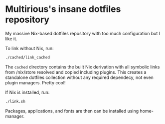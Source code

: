 # Multirious's insane dotfiles repository
My massive Nix-based dotfiles repository with too much configuration but I like it.

To link without Nix, run:
```bash
./cached/link_cached
```
The `cached` directory contains the built Nix derivation with all symbolic links from /nix/store resolved and copied including plugins.
This creates a standalone dotfiles collection without any required dependecy, not even plugin managers. Pretty cool!

If Nix is installed, run:
```bash
./link.sh
```
Packages, applications, and fonts are then can be installed using home-manager.

